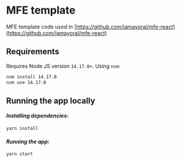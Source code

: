 # MFE template

MFE template code used in [https://github.com/jamayoral/mfe-react](https://github.com/jamayoral/mfe-react)

## Requirements

Requires Node JS version `14.17.0+`. Using `nvm`:

```sh
nvm install 14.17.0
nvm use 14.17.0
```

## Running the app locally

#### _Installing dependencies:_

```
yarn install
```

#### _Running the app:_

```
yarn start
```
